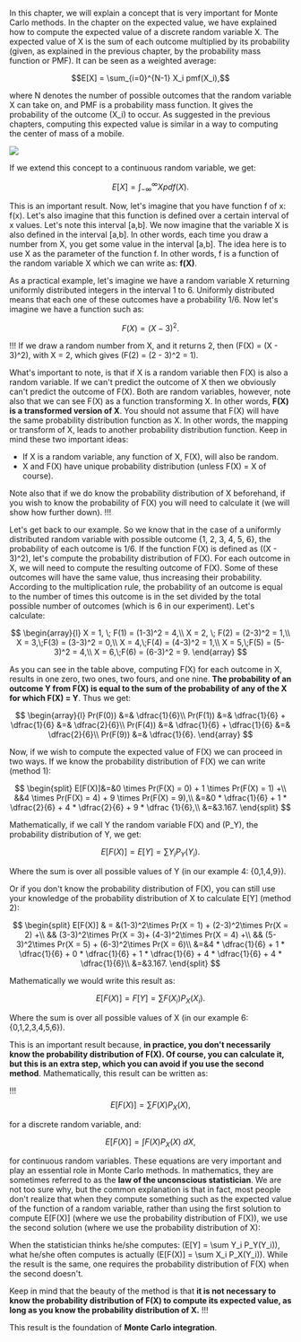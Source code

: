 In this chapter, we will explain a concept that is very important for Monte Carlo methods. In the chapter on the expected value, we have explained how to compute the expected value of a discrete random variable X. The expected value of X is the sum of each outcome multiplied by its probability (given, as explained in the previous chapter, by the probability mass function or PMF). It can be seen as a weighted average:

$$E[X] = \sum_{i=0}^{N-1} X_i pmf(X_i),$$

where N denotes the number of possible outcomes that the random variable X can take on, and PMF is a probability mass function. It gives the probability of the outcome \(X_i\) to occur. As suggested in the previous chapters, computing this expected value is similar in a way to computing the center of mass of a mobile.

![](/images/monte-carlo-methods/centerofmass.png?)

If we extend this concept to a continuous random variable, we get:

$$E[X] = \int_{-\infty}^{\infty} X pdf(X).$$

This is an important result. Now, let's imagine that you have function f of x: f(x). Let's also imagine that this function is defined over a certain interval of x values. Let's note this interval [a,b]. We now imagine that the variable X is also defined in the interval [a,b]. In other words, each time you draw a number from X, you get some value in the interval [a,b]. The idea here is to use X as the parameter of the function f. In other words, f is a function of the random variable X which we can write as: **f(X)**.

As a practical example, let's imagine we have a random variable X returning uniformly distributed integers in the interval 1 to 6. Uniformly distributed means that each one of these outcomes have a probability 1/6. Now let's imagine we have a function such as:

$$F(X) = (X - 3)^2.$$

!!!
If we draw a random number from X, and it returns 2, then \(F(X) = (X - 3)^2\), with X = 2, which gives \(F(2) = (2 - 3)^2 = 1\).

What's important to note, is that if X is a random variable then F(X) is also a random variable. If we can't predict the outcome of X then we obviously can't predict the outcome of F(X). Both are random variables, however, note also that we can see F(X) as a function transforming X. In other words, **F(X) is a transformed version of X**. You should not assume that F(X) will have the same probability distribution function as X. In other words, the mapping or transform of X, leads to another probability distribution function. Keep in mind these two important ideas:

- If X is a random variable, any function of X, F(X), will also be random.
- X and F(X) have unique probability distribution (unless F(X) = X of course).

Note also that if we do know the probability distribution of X beforehand, if you wish to know the probability of F(X) you will need to calculate it (we will show how further down).
!!!

Let's get back to our example. So we know that in the case of a uniformly distributed random variable with possible outcome {1, 2, 3, 4, 5, 6}, the probability of each outcome is 1/6\. If the function F(X) is defined as \((X - 3)^2\), let's compute the probability distribution of F(X). For each outcome in X, we will need to compute the resulting outcome of F(X). Some of these outcomes will have the same value, thus increasing their probability. According to the multiplication rule, the probability of an outcome is equal to the number of times this outcome is in the set divided by the total possible number of outcomes (which is 6 in our experiment). Let's calculate:

$$
\begin{array}{l}
X = 1, \; F(1) = (1-3)^2 = 4,\\
X = 2, \; F(2) = (2-3)^2 = 1,\\
X = 3,\;F(3) = (3-3)^2 = 0,\\
X = 4,\;F(4) = (4-3)^2 = 1,\\
X = 5,\;F(5) = (5-3)^2 = 4,\\
X = 6,\;F(6) = (6-3)^2 = 9.
\end{array}
$$

As you can see in the table above, computing F(X) for each outcome in X, results in one zero, two ones, two fours, and one nine. **The probability of an outcome Y from F(X) is equal to the sum of the probability of any of the X for which F(X) = Y**. Thus we get:

$$
\begin{array}{l}
Pr(F(0)) &=& \dfrac{1}{6}\\
Pr(F(1)) &=& \dfrac{1}{6} + \dfrac{1}{6} &=& \dfrac{2}{6}\\
Pr(F(4)) &=& \dfrac{1}{6} + \dfrac{1}{6} &=& \dfrac{2}{6}\\
Pr(F(9)) &=& \dfrac{1}{6}.
\end{array}
$$

Now, if we wish to compute the expected value of F(X) we can proceed in two ways. If we know the probability distribution of F(X) we can write (method 1):

$$
\begin{split}
E[F(X)]&=&0 \times Pr(F(X) = 0) + 1 \times Pr(F(X) = 1) +\\
&&4 \times Pr(F(X) = 4) + 9 \times Pr(F(X) = 9),\\
&=&0 * \dfrac{1}{6} + 1 * \dfrac{2}{6} + 4 * \dfrac{2}{6} + 9 * \dfrac {1}{6},\\
&=&3.167.
\end{split}
$$

Mathematically, if we call Y the random variable F(X) and \(P_Y\), the probability distribution of Y, we get:

$$E[F(X)] = E[Y] = \sum Y_i P_Y(Y_i).$$

Where the sum is over all possible values of Y (in our example 4: {0,1,4,9}).

Or if you don't know the probability distribution of F(X), you can still use your knowledge of the probability distribution of X to calculate E[Y] (method 2):

$$
\begin{split}
E[F(X)] & = &(1-3)^2\times Pr(X = 1) + (2-3)^2\times Pr(X = 2) +\\
&& (3-3)^2\times Pr(X = 3)+ (4-3)^2\times Pr(X = 4) +\\
&& (5-3)^2\times Pr(X = 5) + (6-3)^2\times Pr(X = 6)\\
&=&4 * \dfrac{1}{6} + 1 * \dfrac{1}{6} + 0 * \dfrac{1}{6} + 1 * \dfrac{1}{6} + 4 * \dfrac{1}{6} + 4 * \dfrac{1}{6}\\
&=&3.167.
\end{split}
$$

Mathematically we would write this result as:

$$E[F(X)] = F[Y] = \sum F(X_i) P_X(X_i).$$

Where the sum is over all possible values of X (in our example 6: {0,1,2,3,4,5,6}).

This is an important result because, **in practice, you don't necessarily know the probability distribution of F(X). Of course, you can calculate it, but this is an extra step, which you can avoid if you use the second method**. Mathematically, this result can be written as:

!!!
$$E[F(X)] = \sum F(X) P_X(X),$$

for a discrete random variable, and:

$$E[F(X)] = \int F(X) P_X(X) \:dX,$$

for continuous random variables. These equations are very important and play an essential role in Monte Carlo methods. In mathematics, they are sometimes referred to as the **law of the unconscious statistician**. We are not too sure why, but the common explanation is that in fact, most people don't realize that when they compute something such as the expected value of the function of a random variable, rather than using the first solution to compute E[F(X)] (where we use the probability distribution of F(X)), we use the second solution (where we use the probability distribution of X):

When the statistician thinks he/she computes: \(E[Y] = \sum Y_i P_Y(Y_i)\), what he/she often computes is actually \(E[F(X)] = \sum X_i P_X(Y_i)\). While the result is the same, one requires the probability distribution of F(X) when the second doesn't.

Keep in mind that the beauty of the method is that **it is not necessary to know the probability distribution of F(X) to compute its expected value, as long as you know the probability distribution of X.**
!!!

This result is the foundation of **Monte Carlo integration**.